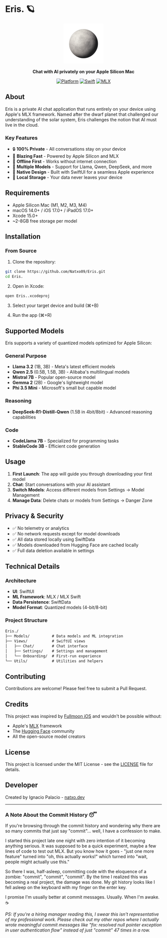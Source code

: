 # Eris. 🪐

<div align="center">
  <img src="Eris./Assets.xcassets/AppIconNoBg.imageset/ChatGPT Image 19 jun 2025, 09_16_02.png" width="128" height="128" alt="Eris Icon">
  
  **Chat with AI privately on your Apple Silicon Mac**
  
  [![Platform](https://img.shields.io/badge/platform-iOS%20%7C%20iPadOS%20%7C%20macOS-blue.svg)](https://developer.apple.com/xcode/)
  [![Swift](https://img.shields.io/badge/Swift-5.9+-orange.svg)](https://swift.org/)
  [![MLX](https://img.shields.io/badge/MLX-Apple%20Silicon-green.svg)](https://github.com/ml-explore/mlx)
</div>

## About

Eris is a private AI chat application that runs entirely on your device using Apple's MLX framework. Named after the dwarf planet that challenged our understanding of the solar system, Eris challenges the notion that AI must live in the cloud.

### Key Features

- 🔒 **100% Private** - All conversations stay on your device
- 🚀 **Blazing Fast** - Powered by Apple Silicon and MLX
- 📡 **Offline First** - Works without internet connection
- 🤖 **Multiple Models** - Support for Llama, Qwen, DeepSeek, and more
- 🎨 **Native Design** - Built with SwiftUI for a seamless Apple experience
- 💾 **Local Storage** - Your data never leaves your device

## Requirements

- Apple Silicon Mac (M1, M2, M3, M4)
- macOS 14.0+ / iOS 17.0+ / iPadOS 17.0+
- Xcode 15.0+
- ~2-8GB free storage per model

## Installation

### From Source

1. Clone the repository:
```bash
git clone https://github.com/Natxo09/Eris.git
cd Eris.
```

2. Open in Xcode:
```bash
open Eris..xcodeproj
```

3. Select your target device and build (⌘+B)

4. Run the app (⌘+R)

## Supported Models

Eris supports a variety of quantized models optimized for Apple Silicon:

### General Purpose
- **Llama 3.2** (1B, 3B) - Meta's latest efficient models
- **Qwen 2.5** (0.5B, 1.5B, 3B) - Alibaba's multilingual models
- **Mistral 7B** - Popular open-source model
- **Gemma 2** (2B) - Google's lightweight model
- **Phi 3.5 Mini** - Microsoft's small but capable model

### Reasoning
- **DeepSeek-R1-Distill-Qwen** (1.5B in 4bit/8bit) - Advanced reasoning capabilities

### Code
- **CodeLlama 7B** - Specialized for programming tasks
- **StableCode 3B** - Efficient code generation

## Usage

1. **First Launch**: The app will guide you through downloading your first model
2. **Chat**: Start conversations with your AI assistant
3. **Switch Models**: Access different models from Settings → Model Management
4. **Manage Data**: Delete chats or models from Settings → Danger Zone

## Privacy & Security

- ✅ No telemetry or analytics
- ✅ No network requests except for model downloads
- ✅ All data stored locally using SwiftData
- ✅ Models downloaded from Hugging Face are cached locally
- ✅ Full data deletion available in settings

## Technical Details

### Architecture
- **UI**: SwiftUI
- **ML Framework**: MLX / MLX Swift
- **Data Persistence**: SwiftData
- **Model Format**: Quantized models (4-bit/8-bit)

### Project Structure
```
Eris./
├── Models/          # Data models and ML integration
├── Views/           # SwiftUI views
│   ├── Chat/        # Chat interface
│   ├── Settings/    # Settings and management
│   └── Onboarding/  # First-run experience
└── Utils/           # Utilities and helpers
```

## Contributing

Contributions are welcome! Please feel free to submit a Pull Request.

## Credits

This project was inspired by [Fullmoon iOS](https://github.com/mainframecomputer/fullmoon-ios) and wouldn't be possible without:

- Apple's [MLX](https://github.com/ml-explore/mlx) framework
- The [Hugging Face](https://huggingface.co) community
- All the open-source model creators

## License

This project is licensed under the MIT License - see the [LICENSE](LICENSE) file for details.

## Developer

Created by Ignacio Palacio - [natxo.dev](https://natxo.dev)

---

### A Note About the Commit History 😴

If you're browsing through the commit history and wondering why there are so many commits that just say "commit"... well, I have a confession to make. 

I started this project late one night with zero intention of it becoming anything serious. It was supposed to be a quick experiment, maybe a few lines of code to test out MLX. But you know how it goes - "just one more feature" turned into "oh, this actually works!" which turned into "wait, people might actually use this."

So there I was, half-asleep, committing code with the eloquence of a zombie: "commit", "commit", "commit". By the time I realized this was becoming a real project, the damage was done. My git history looks like I fell asleep on the keyboard with my finger on the enter key.

I promise I'm usually better at commit messages. Usually. When I'm awake. ☕

*PS: If you're a hiring manager reading this, I swear this isn't representative of my professional work. Please check out my other repos where I actually wrote meaningful commit messages like "fix: resolved null pointer exception in user authentication flow" instead of just "commit" 47 times in a row.*